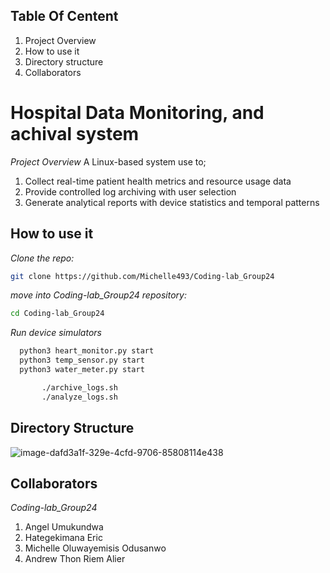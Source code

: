 ## Table Of Centent
1) Project Overview
2) How to use it
3) Directory structure
4) Collaborators

# Hospital Data Monitoring, and achival system

*Project Overview*
A Linux-based system use to;
1) Collect real-time patient health metrics and resource usage data
2) Provide controlled log archiving with user selection
3) Generate analytical reports with device statistics and temporal patterns

## How to use it
*Clone the repo:*
```bash
git clone https://github.com/Michelle493/Coding-lab_Group24
```

*move into Coding-lab_Group24 repository:*
```bash
cd Coding-lab_Group24
```

*Run device simulators*
 ```bash
   python3 heart_monitor.py start
   python3 temp_sensor.py start
   python3 water_meter.py start

        ./archive_logs.sh
        ./analyze_logs.sh
```

## Directory Structure
![image-dafd3a1f-329e-4cfd-9706-85808114e438](https://github.com/user-attachments/assets/a9ae49e3-76db-4252-979c-7109835d9885)


## Collaborators
*Coding-lab_Group24*
 1) Angel Umukundwa
 2) Hategekimana Eric
 3) Michelle Oluwayemisis Odusanwo
 4) Andrew Thon Riem Alier
